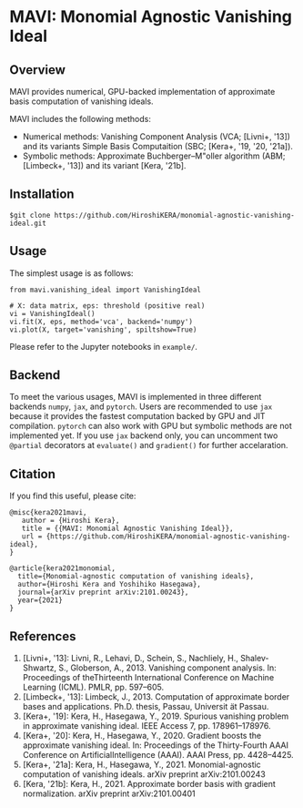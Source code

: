 # MAVI: Monomial Agnostic Vanishing Ideal

## Overview
MAVI provides numerical, GPU-backed implementation of approximate basis computation of vanishing ideals. 

MAVI includes the following methods: 
- Numerical methods: Vanishing Component Analysis (VCA; [Livni+, '13]) and its variants Simple Basis Computaition (SBC; [Kera+, '19, '20, '21a]). 
- Symbolic methods: Approximate Buchberger–M"oller algorithm (ABM; [Limbeck+, '13]) and its variant [Kera, '21b]. 

## Installation
```
$git clone https://github.com/HiroshiKERA/monomial-agnostic-vanishing-ideal.git
```

## Usage
The simplest usage is as follows:
```
from mavi.vanishing_ideal import VanishingIdeal

# X: data matrix, eps: threshold (positive real)
vi = VanishingIdeal()
vi.fit(X, eps, method='vca', backend='numpy')
vi.plot(X, target='vanishing', spiltshow=True)
```
Please refer to the Jupyter notebooks in `example/`. 

## Backend
To meet the various usages, MAVI is implemented in three different backends `numpy`, `jax`, and `pytorch`. Users are recommended to use `jax` because it provides the fastest computation backed by GPU and JIT compilation. `pytorch` can also work with GPU but symbolic methods are not implemented yet. If you use `jax` backend only, you can uncomment two `@partial` decorators at `evaluate()` and `gradient()` for further accelaration. 

## Citation
If you find this useful, please cite:
```
@misc{kera2021mavi,
   author = {Hiroshi Kera},
   title = {{MAVI: Monomial Agnostic Vanishing Ideal}},
   url = {https://github.com/HiroshiKERA/monomial-agnostic-vanishing-ideal},
}

@article{kera2021monomial,
  title={Monomial-agnostic computation of vanishing ideals},
  author={Hiroshi Kera and Yoshihiko Hasegawa},
  journal={arXiv preprint arXiv:2101.00243},
  year={2021}
}

```
## References 
1. [Livni+, '13]: Livni, R., Lehavi, D., Schein, S., Nachliely, H., Shalev-Shwartz, S., Globerson, A., 2013. Vanishing component analysis. In:  Proceedings of theThirteenth International Conference on Machine Learning (ICML). PMLR, pp. 597–605.
2. [Limbeck+, '13]: Limbeck, J., 2013. Computation of approximate border bases and applications. Ph.D. thesis, Passau, Universit ̈at Passau.
3. [Kera+, '19]: Kera, H., Hasegawa, Y., 2019. Spurious vanishing problem in approximate vanishing ideal. IEEE Access 7, pp. 178961–178976.
4. [Kera+, '20]: Kera, H., Hasegawa, Y., 2020. Gradient boosts the approximate vanishing ideal. In: Proceedings of the Thirty-Fourth AAAI Conference on ArtificialIntelligence (AAAI). AAAI Press, pp. 4428–4425.
5. [Kera+, '21a]: Kera, H., Hasegawa, Y., 2021. Monomial-agnostic computation of vanishing ideals. arXiv preprint arXiv:2101.00243
6. [Kera, '21b]: Kera, H., 2021. Approximate border basis with gradient normalization. arXiv preprint 	arXiv:2101.00401
